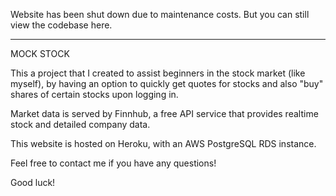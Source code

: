 Website has been shut down due to maintenance costs. But you can still view the codebase here.

----

MOCK STOCK

This a project that I created to assist beginners in the stock market (like myself), by having an option to quickly get quotes for stocks and also "buy" shares of certain stocks upon logging in.

Market data is served by Finnhub, a free API service that provides realtime stock and detailed company data.

This website is hosted on Heroku, with an AWS PostgreSQL RDS instance. 

Feel free to contact me if you have any questions!

Good luck!
